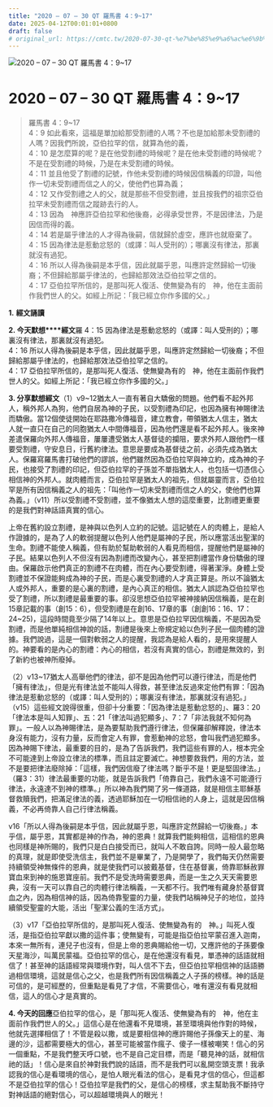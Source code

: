 ```yaml
---
title: "2020 – 07 – 30 QT 羅馬書 4：9~17"
date: 2025-04-12T00:01:01+0800
draft: false
# original_url: https://cmtc.tw/2020-07-30-qt-%e7%be%85%e9%a6%ac%e6%9b%b8-4%ef%bc%9a917
---
```


![2020 – 07 – 30 QT 羅馬書 4：9\~17](/images/qt.jpg   "2020 – 07 – 30 QT 羅馬書 4：9\~17")

# 2020 – 07 – 30 QT 羅馬書 4：9\~17

> 羅馬書 4：9\~17  
> 4：9 如此看來，這福是單加給那受割禮的人嗎？不也是加給那未受割禮的人嗎？因我們所說，亞伯拉罕的信，就算為他的義，  
> 4：10 是怎麼算的呢？是在他受割禮的時候呢？是在他未受割禮的時候呢？不是在受割禮的時候，乃是在未受割禮的時候。  
> 4：11 並且他受了割禮的記號，作他未受割禮的時候因信稱義的印證，叫他作一切未受割禮而信之人的父，使他們也算為義；  
> 4：12 又作受割禮之人的父，就是那些不但受割禮，並且按我們的祖宗亞伯拉罕未受割禮而信之蹤跡去行的人。  
> 4：13 因為　神應許亞伯拉罕和他後裔，必得承受世界，不是因律法，乃是因信而得的義。  
> 4：14 若是屬乎律法的人才得為後嗣，信就歸於虛空，應許也就廢棄了。  
> 4：15 因為律法是惹動忿怒的（或譯：叫人受刑的）；哪裏沒有律法，那裏就沒有過犯。  
> 4：16 所以人得為後嗣是本乎信，因此就屬乎恩，叫應許定然歸給一切後裔；不但歸給那屬乎律法的，也歸給那效法亞伯拉罕之信的。  
> 4：17 亞伯拉罕所信的，是那叫死人復活、使無變為有的　神，他在主面前作我們世人的父。如經上所記：「我已經立你作多國的父。」

**1.** **經文誦讀**

**2. 今天默想****經文**羅 4：15 因為律法是惹動忿怒的（或譯：叫人受刑的）；哪裏沒有律法，那裏就沒有過犯。  
4：16 所以人得為後嗣是本乎信，因此就屬乎恩，叫應許定然歸給一切後裔；不但歸給那屬乎律法的，也歸給那效法亞伯拉罕之信的。  
4：17 亞伯拉罕所信的，是那叫死人復活、使無變為有的　神，他在主面前作我們世人的父。如經上所記：「我已經立你作多國的父。」

**3. 分享默想經文**（1）v9\~12猶太人一直有著自大驕傲的問題。他們看不起外邦人，稱外邦人為狗，他們自居為神的子民，以受割禮為印記，也因為擁有神賜律法而驕傲。當12個使徒開始在耶路撒冷傳福音，建立教會，帶領猶太人信主，猶太人就一直只在自己的同胞猶太人中間傳福音，因為他們還是看不起外邦人。後來神差遣保羅向外邦人傳福音，屢屢遭受猶太人基督徒的攔阻，要求外邦人跟他們一樣要受割禮，守安息日，行舊約律法。意思是要成為基督徒之前，必須先成為猶太人。保羅寫羅馬書打破他們的謬誤，他們雖然因為亞伯拉罕與神立約，成為神的子民，也接受了割禮的印記，但亞伯拉罕的子孫並不單指猶太人，也包括一切憑信心相信神的外邦人。就肉體而言，亞伯拉罕是猶太人的祖先，但就屬靈而言，亞伯拉罕是所有因信稱義之人的祖先：「叫他作一切未受割禮而信之人的父，使他們也算為義。」（v11）所以受割禮不受割禮，並不像猶太人想的這麼重要，比割禮更重要的是我們對神話語真實的信心。

上帝在舊約設立割禮，是神與以色列人立約的記號。這記號在人的肉體上，是給人作證據的，是為了人的軟弱提醒以色列人他們是屬神的子民，所以應當活出聖潔的生命。割禮不能使人稱義，但有助於幫助軟弱的人看見而相信，提醒他們是屬神的子民。結果以色列人不但沒有因為割禮而改變內心，甚至把割禮當作身份驕傲的理由。保羅啟示他們真正的割禮不在肉體，而在內心要受割禮，得著潔淨。身體上受割禮並不保證能夠成為神的子民，而是心裏受割禮的人才真正算是。所以不論猶太人或外邦人，重要的是心裏的割禮，是內心真正的相信。猶太人誤認為亞伯拉罕也受了割禮，所以割禮是最重要的事。卻沒思想亞伯拉罕被神接納因信稱義，是在創15章記載的事（創15：6），但受割禮是在創16、17章的事（創創16：16、17：24\~25)，這段時間竟至少隔了14年以上。意思是亞伯拉罕因信稱義，不是因為受割禮，而是他單純相信神說的話，割禮是後來上帝規定給以色列子民一個肉體的證據。我們說過，這是一個對軟弱之人的提醒，我認為是給人看的，是用來提醒人的。神要看的是內心的割禮：內心的相信，若沒有真實的信心，割禮是無效的，到了新約也被神所廢掉。

（2）v13\~17猶太人高舉他們的律法，卻不是因為他們可以遵行律法，而是他們「擁有律法」，但是光有律法並不能叫人得救，甚至律法反過來定他們有罪：「因為律法是惹動忿怒的（或譯：叫人受刑的）；哪裏沒有律法，那裏就沒有過犯。」（v15）這些經文說得很重，但卻十分重要：「因為律法是惹動忿怒的」、羅3：20「律法本是叫人知罪」、五：21「律法叫過犯顯多」、7：7「非法我就不知何為罪」。一般人以為神賜律法，是為要幫助我們遵行律法，但保羅卻解釋說，律法本身沒有能力，沒有力量，反而會定人有罪，會惹動神的忿怒，會叫我們過犯顯多。因為神賜下律法，最重要的目的，是為了告訴我們，我們這些有罪的人，根本完全不可能達到上帝設立律法的標準，而且註定要滅亡。神想要救我們，用的方法，並不是要把律法廢除掉：「這樣，我們因信廢了律法嗎？斷乎不是！更是堅固律法。」（羅3：31）律法最重要的功能，就是告訴我們「倚靠自己，我們永遠不可能遵行律法，永遠達不到神的標準。」所以神為我們開了另一條道路，就是相信主耶穌基督救贖我們，把滿足律法的義，透過耶穌加在一切相信祂的人身上，這就是因信稱義，不必再倚靠人自己行律法稱義。

v16「所以人得為後嗣是本乎信，因此就屬乎恩，叫應許定然歸給一切後裔。」本乎信，屬乎恩，其實都是神的作為，神的恩典！就算我們能夠相信，這相信的恩典也同樣是神所賜的，我們只是白白接受而已，就叫人不敢自誇。同時一般人最忽略的真理，就是即使受洗信主，我們並不是畢業了，乃是開學了，我們每天仍然需要持續領受神無條件的恩典，就是使我們可以披戴基督，住在基督裏，倚靠耶穌赦罪寶血來到神的施恩寶座前。我們不是受洗時需要恩典，而是一生之久天天需要恩典，沒有一天可以靠自己的肉體行律法稱義，一天都不行。我們唯有藏身於基督寶血之內，因為相信神的話，因為倚靠聖靈的力量，使我們站稱神兒子的地位，並持續領受聖靈的大能，活出「聖潔公義的生活方式」。

（3）v17「亞伯拉罕所信的，是那叫死人復活、使無變為有的　神。」叫死人復活，是指亞伯拉罕獻以撒的這件事；使無變有，可能是指亞伯拉罕蒙召進入迦南，本來一無所有，連兒子也沒有，但是上帝的恩典賜給他一切，又應許他的子孫要像天星海沙，叫萬民蒙福。亞伯拉罕的信心，是在他還沒有看見，單憑神的話語就相信了！甚至神的話語經常與環境作對，叫人信不下去，但亞伯拉罕相信神的話語勝過相信環境，這就是信心之父，也是我們所有因信稱義之人子孫的榜樣。神的話是可信的，是可經歷的，但重點是看見了才信，不需要信心，唯有還沒有看見就相信，這人的信心才是真實的。

**4. 今天的回應**亞伯拉罕的信心，是「那叫死人復活、使無變為有的　神，他在主面前作我們世人的父。」這信心是在他還看不見環境，甚至環境與他作對的時候，他就先選擇相信了！不管是殺以撒，或是要相信神的應許賜他子孫像天上的星、海邊的沙，這都需要極大的信心，甚至可能被當作瘋子、傻子一樣被嘲笑！信心的另一個重點，不是我們整天呼口號，也不是自己定目標，而是「聽見神的話，就相信祂的話」！信心是來自於神對我們說的話語，而不是我們可以亂開空頭支票！我承認我的信心是看環境的信心，是怕人眼光看法的信心，是看見才信的信心，但這都不是亞伯拉罕的信心！亞伯拉罕是我們的父，是信心的榜樣，求主幫助我不斷持守對神話語的絕對信心，可以超越環境與人的眼光！